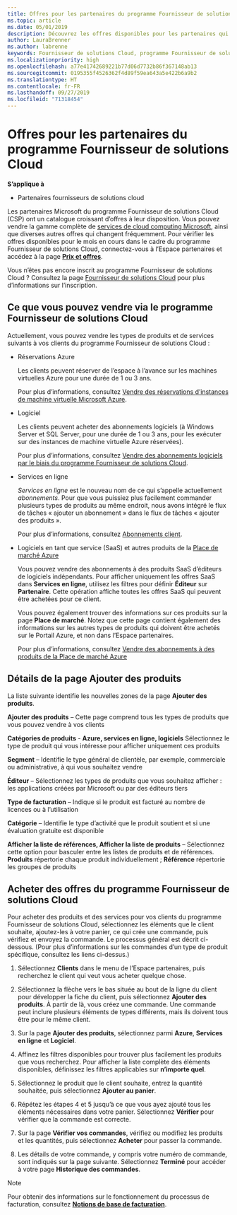 ```yaml
---
title: Offres pour les partenaires du programme Fournisseur de solutions Cloud | Espace partenaires
ms.topic: article
ms.date: 05/01/2019
description: Découvrez les offres disponibles pour les partenaires qui vendent via le programme Fournisseur de solutions Cloud.
author: LauraBrenner
ms.author: labrenne
keywords: Fournisseur de solutions Cloud, programme Fournisseur de solutions Cloud, CSP, ajouter un produit, vendre à des clients, des offres pour les partenaires, offres fournisseur de solutions cloud, services basés sur le cloud, Azure, Office 365, Dynamics, partenaire fournisseur de solutions cloud, vendre dans le programme Fournisseur de solutions Cloud, Azure RI, Azure reserved virtual machine instances, réservations Azure, services en ligne, logiciel d’abonnement, AHUB, SQL Server sur Azure, Windows Server sur Azure, abonnements client
ms.localizationpriority: high
ms.openlocfilehash: a77e41742689221b77d06d7732b86f367148ab13
ms.sourcegitcommit: 0195355f4526362f4d89f59ea643a5e422b6a9b2
ms.translationtype: HT
ms.contentlocale: fr-FR
ms.lasthandoff: 09/27/2019
ms.locfileid: "71318454"
---
```

# <a name="partner-offers-in-the-cloud-solution-provider-program"></a>Offres pour les partenaires du programme Fournisseur de solutions Cloud 

**S’applique à**

-  Partenaires fournisseurs de solutions cloud

Les partenaires Microsoft du programme Fournisseur de solutions Cloud (CSP) ont un catalogue croissant d’offres à leur disposition. Vous pouvez vendre la gamme complète de [services de cloud computing Microsoft](https://partner.microsoft.com/cloud-solution-provider/products-and-services), ainsi que diverses autres offres qui changent fréquemment. Pour vérifier les offres disponibles pour le mois en cours dans le cadre du programme Fournisseur de solutions Cloud, connectez-vous à l’Espace partenaires et accédez à la page [**Prix et offres**](https://partnercenter.microsoft.com/pcv/sales).  

Vous n’êtes pas encore inscrit au programme Fournisseur de solutions Cloud ? Consultez la page [Fournisseur de solutions Cloud](https://partner.microsoft.com/cloud-solution-provider) pour plus d’informations sur l’inscription. 

## <a name="what-you-can-sell-through-csp"></a>Ce que vous pouvez vendre via le programme Fournisseur de solutions Cloud

Actuellement, vous pouvez vendre les types de produits et de services suivants à vos clients du programme Fournisseur de solutions Cloud :

- Réservations Azure<br> 

    Les clients peuvent réserver de l’espace à l’avance sur les machines virtuelles Azure pour une durée de 1 ou 3 ans.<br>
    
    Pour plus d’informations, consultez [Vendre des réservations d’instances de machine virtuelle Microsoft Azure](azure-reservations.md).

- Logiciel<br>

    Les clients peuvent acheter des abonnements logiciels (à Windows Server et SQL Server, pour une durée de 1 ou 3 ans, pour les exécuter sur des instances de machine virtuelle Azure réservées).<br>
 
    Pour plus d’informations, consultez [Vendre des abonnements logiciels par le biais du programme Fournisseur de solutions Cloud](csp-software-subscriptions.md).  

- Services en ligne<br>

    *Services en ligne* est le nouveau nom de ce qui s’appelle actuellement *abonnements*. Pour que vous puissiez plus facilement commander plusieurs types de produits au même endroit, nous avons intégré le flux de tâches « ajouter un abonnement » dans le flux de tâches « ajouter des produits ».<br>
    
    Pour plus d’informations, consultez [Abonnements client](customer-subscriptions.md).

- Logiciels en tant que service (SaaS) et autres produits de la [Place de marché Azure](https://azuremarketplace.microsoft.com/marketplace)<br>

    Vous pouvez vendre des abonnements à des produits SaaS d’éditeurs de logiciels indépendants. Pour afficher uniquement les offres SaaS dans **Services en ligne**, utilisez les filtres pour définir **Éditeur** sur **Partenaire**. Cette opération affiche toutes les offres SaaS qui peuvent être achetées pour ce client.<br>
    
    Vous pouvez également trouver des informations sur ces produits sur la page **Place de marché**. Notez que cette page contient également des informations sur les autres types de produits qui doivent être achetés sur le Portail Azure, et non dans l’Espace partenaires.<br>

    Pour plus d’informations, consultez [Vendre des abonnements à des produits de la Place de marché Azure](sell-marketplace-products.md)

## <a name="add-products-page-details"></a>Détails de la page Ajouter des produits

La liste suivante identifie les nouvelles zones de la page **Ajouter des produits**.

**Ajouter des produits** – Cette page comprend tous les types de produits que vous pouvez vendre à vos clients

**Catégories de produits** - **Azure, services en ligne, logiciels** Sélectionnez le type de produit qui vous intéresse pour afficher uniquement ces produits

**Segment** – Identifie le type général de clientèle, par exemple, commerciale ou administrative, à qui vous souhaitez vendre

**Éditeur** – Sélectionnez les types de produits que vous souhaitez afficher : les applications créées par Microsoft ou par des éditeurs tiers

**Type de facturation** – Indique si le produit est facturé au nombre de licences ou à l’utilisation

**Catégorie** – Identifie le type d’activité que le produit soutient et si une évaluation gratuite est disponible

**Afficher la liste de références, Afficher la liste de produits** – Sélectionnez cette option pour basculer entre les listes de produits et de références. **Produits** répertorie chaque produit individuellement ; **Référence** répertorie les groupes de produits

## <a name="buy-csp-offers"></a>Acheter des offres du programme Fournisseur de solutions Cloud

Pour acheter des produits et des services pour vos clients du programme Fournisseur de solutions Cloud, sélectionnez les éléments que le client souhaite, ajoutez-les à votre panier, ce qui crée une commande, puis vérifiez et envoyez la commande. Le processus général est décrit ci-dessous. (Pour plus d’informations sur les commandes d’un type de produit spécifique, consultez les liens ci-dessus.)

1. Sélectionnez **Clients** dans le menu de l’Espace partenaires, puis recherchez le client qui veut vous acheter quelque chose. 

2. Sélectionnez la flèche vers le bas située au bout de la ligne du client pour développer la fiche du client, puis sélectionnez **Ajouter des produits**. À partir de là, vous créez une commande. Une commande peut inclure plusieurs éléments de types différents, mais ils doivent tous être pour le même client.

3. Sur la page **Ajouter des produits**, sélectionnez parmi **Azure**, **Services en ligne** et **Logiciel**.

4. Affinez les filtres disponibles pour trouver plus facilement les produits que vous recherchez. Pour afficher la liste complète des éléments disponibles, définissez les filtres applicables sur **n’importe quel**. 

5. Sélectionnez le produit que le client souhaite, entrez la quantité souhaitée, puis sélectionnez **Ajouter au panier**.

6. Répétez les étapes 4 et 5 jusqu’à ce que vous ayez ajouté tous les éléments nécessaires dans votre panier. Sélectionnez **Vérifier** pour vérifier que la commande est correcte.  

7. Sur la page **Vérifier vos commandes**, vérifiez ou modifiez les produits et les quantités, puis sélectionnez **Acheter** pour passer la commande. 

8. Les détails de votre commande, y compris votre numéro de commande, sont indiqués sur la page suivante. Sélectionnez **Terminé** pour accéder à votre page **Historique des commandes**. 

> [!NOTE]
> Pour obtenir des informations sur le fonctionnement du processus de facturation, consultez [**Notions de base de facturation**](https://docs.microsoft.com/partner-center/billing-basics).


